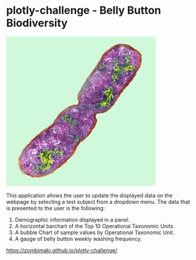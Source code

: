 # plotly-challenge - Belly Button Biodiversity 

![alt text](.\resources\bacteria.jpg?raw=true)


This application allows the user to update the displayed data on the webpage by selecting a test subject from a dropdown menu. The data that is presented to the user is the following:

1. Demographic information displayed in a panel.
2. A horizontal barchart of the Top 10 Operational Taxonomic Units.
3. A bubble Chart of sample values by Operational Taxonomic Unit.
4. A gauge of belly button weekly washing frequency.

https://zombimaki.github.io/plotly-challenge/

